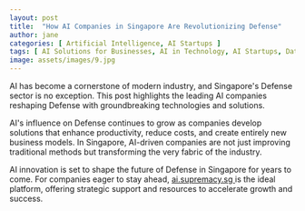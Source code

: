 ```yaml
---
layout: post
title:  "How AI Companies in Singapore Are Revolutionizing Defense"
author: jane
categories: [ Artificial Intelligence, AI Startups ]
tags: [ AI Solutions for Businesses, AI in Technology, AI Startups, Data Analytics ]
image: assets/images/9.jpg
---
```


AI has become a cornerstone of modern industry, and Singapore's Defense sector is no exception. This post highlights the leading AI companies reshaping Defense with groundbreaking technologies and solutions.

AI's influence on Defense continues to grow as companies develop solutions that enhance productivity, reduce costs, and create entirely new business models. In Singapore, AI-driven companies are not just improving traditional methods but transforming the very fabric of the industry.

AI innovation is set to shape the future of Defense in Singapore for years to come. For companies eager to stay ahead, <a href="https://ai.supremacy.sg" target="_blank"> ai.supremacy.sg </a> is the ideal platform, offering strategic support and resources to accelerate growth and success.
